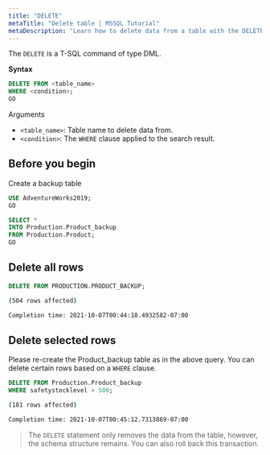 ```yaml
---
title: "DELETE"
metaTitle: "Delete table | MSSQL Tutorial"
metaDescription: "Learn how to delete data from a table with the DELETE command"
---
```


The `DELETE` is a T-SQL command of type DML.

**Syntax**

```SQL
DELETE FROM <table_name>
WHERE <condition>;
GO
```

Arguments

* `<table_name>`: Table name to delete data from.
* `<condition>`: The `WHERE` clause applied to the search result.

## Before you begin

Create a backup table

```SQL
USE AdventureWorks2019;
GO

SELECT *  
INTO Production.Product_backup 
FROM Production.Product;
GO 
```

## Delete all rows

```SQL
DELETE FROM PRODUCTION.PRODUCT_BACKUP;
```

```bash
(504 rows affected)

Completion time: 2021-10-07T00:44:18.4932582-07:00
```

## Delete selected rows

Please re-create the Product_backup table as in the above query.
You can delete certain rows based on a `WHERE` clause.

```SQL
DELETE FROM Production.Product_backup 
WHERE safetystocklevel > 500;
```

```bash
(181 rows affected)

Completion time: 2021-10-07T00:45:12.7313869-07:00
```

> The `DELETE` statement only removes the data from the table, however, the schema structure remains.
You can also roll back this transaction.
